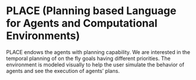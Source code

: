 # PLACE (Planning based Language for Agents and Computational Environments)
PLACE endows the agents with planning capability. We are
interested in the temporal planning of on the fly goals having
different priorities. The environment is modeled visually to help the user
simulate the behavior of agents and see the execution of agents’
plans.
